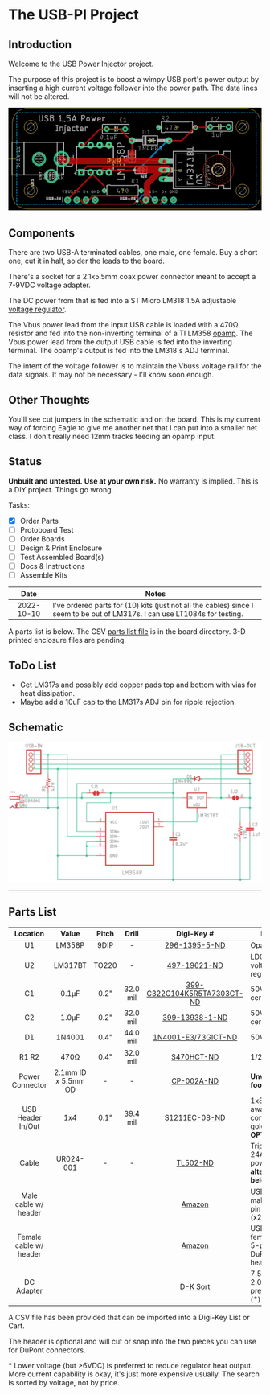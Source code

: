 # The USB-PI Project

## Introduction

Welcome to the USB Power Injector project.

The purpose of this project is to boost a wimpy USB port's power output by inserting a high current voltage follower into the power path. The data lines will not be altered.

![](img/USB-PI-top.png)

## Components

There are two USB-A terminated cables, one male, one female. Buy a short one, cut it in half, solder the leads to the board.

There's a socket for a 2.1x5.5mm coax power connector meant to accept a 7-9VDC voltage adapter.

The DC power from that is fed into a ST Micro LM318 1.5A adjustable [voltage  regulator](https://www.digikey.com/short/0mfnvtjf).

The Vbus power lead from the input USB cable is loaded with a 470Ω resistor and fed into the non-inverting terminal of a TI LM358 [opamp](https://www.digikey.com/short/zqhmd571). The Vbus power lead from the output USB cable is fed into the inverting terminal. The opamp's output is fed into the LM318's ADJ terminal.

The intent of the voltage follower is to maintain the Vbuss voltage rail for the data signals. It may not be necessary - I'll know soon enough.

## Other Thoughts

You'll see cut jumpers in the schematic and on the board. This is my current way of forcing Eagle to give me another net that I can put into a smaller net class. I don't really need 12mm tracks feeding an opamp input.

## Status

**Unbuilt and untested.** **Use at your own risk.** No warranty is implied. This is a DIY project. Things go wrong.

Tasks:

- [x] Order Parts
- [ ] Protoboard Test
- [ ] Order Boards
- [ ] Design & Print Enclosure
- [ ] Test Assembled Board(s)
- [ ] Docs & Instructions
- [ ] Assemble Kits

|    Date    | Notes                                                        |
| :--------: | ------------------------------------------------------------ |
| 2022-10-10 | I've ordered parts for (10) kits (just not all the cables) since I seem to be out of LM317s. I can use LT1084s for testing. |

 A parts list is below. The CSV [parts list file](board/USB-PI-DK-parts.csv) is in the board directory. 3-D printed enclosure files are pending.

## ToDo List

* Get LM317s and possibly add copper pads top and bottom with vias for heat dissipation.
* Maybe add a 10uF cap to the LM317s ADJ pin for ripple rejection.

## Schematic

![schematic](img/USB-PI-schematic.png)



---

## Parts List

|        Location        |        Value        | Pitch |  Drill   |                          Digi-Key #                          | Notes                                                  |
| :--------------------: | :-----------------: | :---: | :------: | :----------------------------------------------------------: | ------------------------------------------------------ |
|           U1           |       LM358P        | 9DIP  |    -     |   [296-1395-5-ND](https://www.digikey.com/short/cn50dbq5)    | Opamp                                                  |
|           U2           |       LM317BT       | TO220 |    -     |    [497-19621-ND](https://www.digikey.com/short/9fvhrfmm)    | LDO linear voltage regulator                           |
|           C1           |        0.1µF        | 0.2"  | 32.0 mil | [399-C322C104K5R5TA7303CT-ND](https://www.digikey.com/short/w4d7qbqn) | 50V X7R ceramic                                        |
|           C2           |        1.0µF        | 0.2"  | 32.0 mil |   [399-13938-1-ND](https://www.digikey.com/short/w4hqd3b3)   | 50V X7R ceramic                                        |
|           D1           |       1N4001        | 0.4"  | 44.0 mil | [1N4001-E3/73GICT-ND](https://www.digikey.com/short/9t2nj8h2) | 50V 1A                                                 |
|         R1 R2          |        470Ω         | 0.4"  | 32.0 mil |     [S470HCT-ND](https://www.digikey.com/short/qfv9j77w)     | 1/2W 5%                                                |
|    Power Connector     | 2.1mm ID x 5.5mm OD |   -   |    -     |     [CP-002A-ND](https://www.digikey.com/short/zqmbpp04)     | **Unverified footprint**                               |
|   USB Header In/Out    |         1x4         | 0.1"  | 39.4 mil |   [S1211EC-08-ND](https://www.digikey.com/short/m4cnmnhh)    | 1x8 break-away .032" contact 3A gold **OPTIONAL**      |
|         Cable          |      UR024-001      |   -   |    -     |      [TL502-ND](https://www.digikey.com/short/z9fq5374)      | Tripp Lite 1' 24AWG power (**see alternatives below**) |
|  Male cable w/ header  |                     |       |          |       [Amazon](https://smile.amazon.com/dp/B06Y5RKMT8)       | USB-A male to 5-pin DuPont (x2)                        |
| Female cable w/ header |                     |       |          |       [Amazon](https://smile.amazon.com/dp/B06Y5KZC9W)       | USB-A female to 5-pin DuPont header                    |
|       DC Adapter       |                     |       |          |      [D-K Sort](https://www.digikey.com/short/7ft35n9b)      | 7.5VDC 2.0A preferred (*)                              |

A CSV file has been provided that can be imported into a Digi-Key List or Cart.

The header is optional and will cut or snap into the two pieces you can use for DuPont connectors.

\* Lower voltage (but >6VDC) is preferred to reduce regulator heat output. More current capability is okay, it's just more expensive usually. The search is sorted by voltage, not by price.